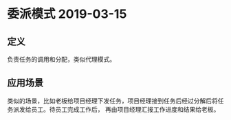 # 委派模式 2019-03-15

## 定义
负责任务的调用和分配，类似代理模式。

## 应用场景
类似的场景，比如老板给项目经理下发任务，项目经理接到任务后经过分解后将任务派发给员工。待员工完成工作后，
再由项目经理汇报工作进度和结果给老板。

